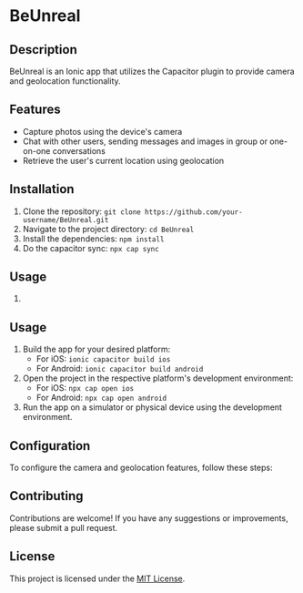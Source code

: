 # BeUnreal

## Description
BeUnreal is an Ionic app that utilizes the Capacitor plugin to provide camera and geolocation functionality.

## Features
- Capture photos using the device's camera
- Chat with other users, sending messages and images in group or one-on-one conversations
- Retrieve the user's current location using geolocation

## Installation
1. Clone the repository: `git clone https://github.com/your-username/BeUnreal.git`
2. Navigate to the project directory: `cd BeUnreal`
3. Install the dependencies: `npm install`
4. Do the capacitor sync: `npx cap sync`

## Usage
1.

## Usage
1. Build the app for your desired platform:
    - For iOS: `ionic capacitor build ios`
    - For Android: `ionic capacitor build android`
2. Open the project in the respective platform's development environment:
    - For iOS: `npx cap open ios`
    - For Android: `npx cap open android`
3. Run the app on a simulator or physical device using the development environment.

## Configuration
To configure the camera and geolocation features, follow these steps:



## Contributing
Contributions are welcome! If you have any suggestions or improvements, please submit a pull request.

## License
This project is licensed under the [MIT License](LICENSE).